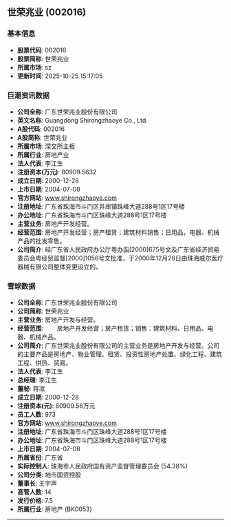 ## 世荣兆业 (002016)

### 基本信息

- **股票代码**: 002016
- **股票简称**: 世荣兆业
- **所属市场**: sz
- **更新时间**: 2025-10-25 15:17:05

### 巨潮资讯数据

- **公司全称**: 广东世荣兆业股份有限公司
- **英文名称**: Guangdong Shirongzhaoye Co., Ltd.
- **A股代码**: 002016
- **A股简称**: 世荣兆业
- **所属市场**: 深交所主板
- **所属行业**: 房地产业
- **法人代表**: 李江生
- **注册资本(万元)**: 80909.5632
- **成立日期**: 2000-12-28
- **上市日期**: 2004-07-08
- **官方网站**: www.shirongzhaoye.com
- **注册地址**: 广东省珠海市斗门区井岸镇珠峰大道288号1区17号楼
- **办公地址**: 广东省珠海市斗门区珠峰大道288号1区17号楼
- **主营业务**: 房地产开发经营。
- **经营范围**: 房地产开发经营；房产租赁；建筑材料销售；日用品，电器、机械产品的批发零售。
- **公司简介**: 经广东省人民政府办公厅粤办函[2000]675号文及广东省经济贸易委员会粤经贸监督[2000]1056号文批准，于2000年12月28日由珠海威尔医疗器械有限公司整体变更设立的。

### 雪球数据

- **公司全称**: 广东世荣兆业股份有限公司
- **公司简称**: 世荣兆业
- **主营业务**: 房地产开发与经营。
- **经营范围**: 　　房地产开发经营；房产租赁；销售：建筑材料、日用品、电器、机械产品。
- **公司简介**: 广东世荣兆业股份有限公司的主营业务是房地产开发与经营。公司的主要产品是房地产、物业管理、租赁、投资性房地产处置、绿化工程、建筑工程、供热、贸易。
- **法人代表**: 李江生
- **总经理**: 李江生
- **董秘**: 蒋凛
- **成立日期**: 2000-12-28
- **注册资本(元)**: 80909.56万元
- **员工人数**: 973
- **官方网站**: www.shirongzhaoye.com
- **注册地址**: 广东省珠海市斗门区珠峰大道288号1区17号楼
- **办公地址**: 广东省珠海市斗门区珠峰大道288号1区17号楼
- **上市日期**: 2004-07-08
- **所属省份**: 广东省
- **实际控制人**: 珠海市人民政府国有资产监督管理委员会 (54.38%)
- **公司分类**: 地市国资控股
- **董事长**: 王宇声
- **高管人数**: 14
- **发行价格**: 7.5
- **所属行业**: 房地产 (BK0053)

---